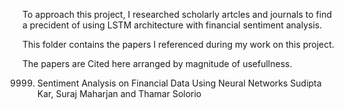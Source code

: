 To approach this project, I researched scholarly artcles and journals to find a precident of using LSTM architecture with financial sentiment analysis.

This folder contains the papers I referenced during my work on this project.

The papers are Cited here arranged by magnitude of usefullness.


9999. Sentiment Analysis on Financial Data Using Neural Networks Sudipta Kar, Suraj Maharjan and Thamar Solorio